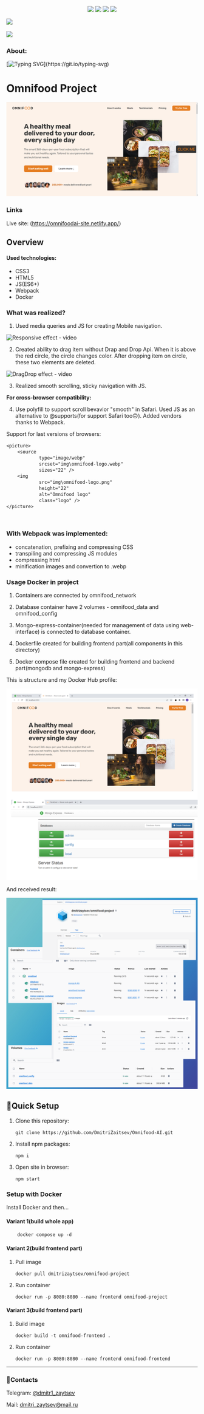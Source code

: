 <p align="center">

<img src="https://img.shields.io/badge/webpack-%238DD6F9.svg?style=for-the-badge&logo=webpack&logoColor=black">

<img src="https://img.shields.io/badge/docker-%230db7ed.svg?style=for-the-badge&logo=docker&logoColor=white">

<img src="https://img.shields.io/badge/html5-%23E34F26.svg?style=for-the-badge&logo=html5&logoColor=white">

<img src="https://img.shields.io/badge/css3-%231572B6.svg?style=for-the-badge&logo=css3&logoColor=white">

<img src="https://img.shields.io/badge/javascript-%23323330.svg?style=for-the-badge&logo=javascript&
logoColor=%23F7DF1E">

<img src="https://img.shields.io/badge/Babel-F9DC3e?style=for-the-badge&logo=babel&logoColor=black">

</p>

### About:

[![Typing SVG](https://readme-typing-svg.demolab.com?font=Rubik&size=18&duration=1000&color=030A0E&multiline=true&repeat=false&width=435&height=60&lines=Responsive+and+cross-browser+site+;with+Drag+and+Drop+feacture.)](https://git.io/typing-svg)

# Omnifood Project

![Presentation of site](README.assets/omnifood-project.png)

### Links

Live site: (https://omnifoodai-site.netlify.app/)

## Overview

#### Used technologies:

- CSS3
- HTML5
- JS(ES6+)
- Webpack
- Docker
  <br>

### What was realized?

1. Used media queries and JS for creating Mobile navigation.

![Responsive effect - video](README.assets/responsive-effect.gif)
<br>

2. Created ability to drag item without Drap and Drop Api. When it is above the red circle, the circle changes color. After dropping item on circle, these two elements are deleted.

![DragDrop effect - video](README.assets/DragDrop-effect.gif)
<br>

3. Realized smooth scrolling, sticky navigation with JS.

<strong>For cross-browser compatibility:</strong>

4. Use polyfill to support scroll bevavior "smooth" in Safari. Used JS as an alternative to @supports(for support Safari too🙃). Added vendors thanks to Webpack.

Support for last versions of browsers:

    <picture>
        <source
                type="image/webp"
                srcset="img\omnifood-logo.webp"
                sizes="22" />
        <img
                src="img\omnifood-logo.png"
                height="22"
                alt="Omnifood logo"
                class="logo" />
    </picture>

<br>

### With Webpack was implemented:

- concatenation, prefixing and compressing CSS
- transpiling and compressing JS modules
- compressing html
- minification images and convertion to .webp

### Usage Docker in project

1. Containers are connected by omnifood_network

2. Database container have 2 volumes - omnifood_data and omnifood_config

3. Mongo-express-container(needed for management of data using web-interface) is connected to database container.

4. Dockerfile created for building frontend part(all components in this directory)

5. Docker compose file created for building frontend and backend part(mongodb and mongo-express)

This is structure and my Docker Hub profile:

![Docker structure](README.assets/docker-structure.png)

And received result:

![Docker result](README.assets/docker-results.png)

## 🚀Quick Setup

1.  Clone this repository:

        git clone https://github.com/DmitriZaitsev/Omnifood-AI.git

2.  Install npm packages:

        npm i

3.  Open site in browser:

        npm start

### Setup with Docker

Install Docker and then...

#### Variant 1(build whole app)

        docker compose up -d

#### Variant 2(build frontend part)

1.  Pull image

        docker pull dmitrizaytsev/omnifood-project

2.  Run container

        docker run -p 8080:8080 --name frontend omnifood-project

#### Variant 3(build frontend part)

1.  Build image

        docker build -t omnifood-frontend .

2.  Run container

        docker run -p 8080:8080 --name frontend omnifood-frontend

---

### 💌Contacts

Telegram: [@dmitr1_zaytsev](https://t.me/dmitr1_zaytsev)

Mail: [dmitri_zaytsev@mail.ru](dmitri_zaytsev@bk.ru)
